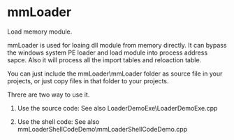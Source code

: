 # mmLoader

Load memory module.

mmLoader is used for loaing dll module from memory directly. It can bypass the windows system PE loader and load module into process address sapce. Also it will process all the import tables and reloaction table.

You can just include the mmLoader\mmLoader folder as source file in your projects, or just copy files in that folder to your projects.

Threre are two way to use it.

1. Use the source code:
   See also LoaderDemoExe\LoaderDemoExe.cpp

2. Use the shell code:
   See also mmLoaderShellCodeDemo\mmLoaderShellCodeDemo.cpp
